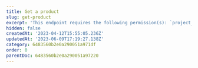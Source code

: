 ```yaml
---
title: Get a product
slug: get-product
excerpt: 'This endpoint requires the following permission(s): `project_configuration:products:read`.'
hidden: false
createdAt: '2023-04-12T15:55:05.236Z'
updatedAt: '2023-06-09T17:19:27.138Z'
category: 6483560b2e0a290051a971df
order: 0
parentDoc: 6483560b2e0a290051a97220
---
```

